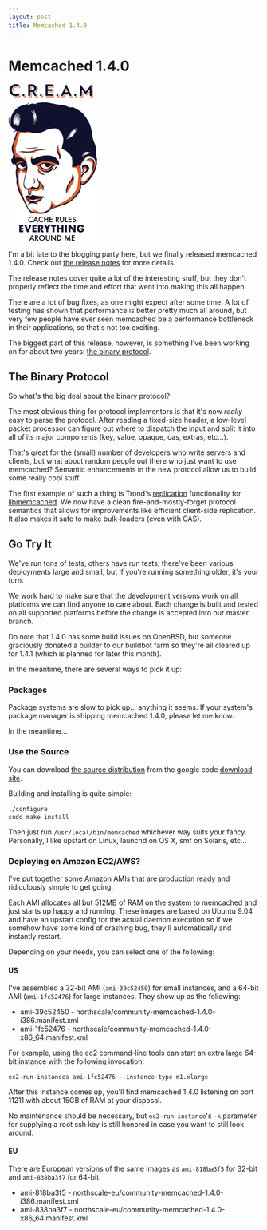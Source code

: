 ```yaml
---
layout: post
title: Memcached 1.4.0
---
```


# Memcached 1.4.0

<div>
  <img class="floatright" src="/images/cream-med.png"
    alt="c.r.e.a.m" />
</div>

I'm a bit late to the blogging party here, but we finally released
memcached 1.4.0.  Check out [the release notes][relnotes] for more
details.

The release notes cover quite a lot of the interesting stuff, but they
don't properly reflect the time and effort that went into making this
all happen.

There are a lot of bug fixes, as one might expect after some time.  A
lot of testing has shown that performance is better pretty much all
around, but very few people have ever seen memcached be a performance
bottleneck in their applications, so that's not too exciting.

The biggest part of this release, however, is something I've been
working on for about two years: [the binary protocol][binprot].

## The Binary Protocol

So what's the big deal about the binary protocol?

The most obvious thing for protocol implementors is that it's now
*really* easy to parse the protocol.  After reading a fixed-size
header, a low-level packet processor can figure out where to dispatch
the input and split it into all of its major components (key, value,
opaque, cas, extras, etc...).

That's great for the (small) number of developers who write servers
and clients, but what about random people out there who just want to
use memcached?  Semantic enhancements in the new protocol allow us to
build some really cool stuff.

The first example of such a thing is Trond's
[replication][replication] functionality for [libmemcached][libmc].
We now have a clean fire-and-mostly-forget protocol semantics that
allows for improvements like efficient client-side replication.  It
also makes it safe to make bulk-loaders (even with CAS).

## Go Try It

We've run tons of tests, others have run tests, there've been various
deployments large and small, but if you're running something older,
it's your turn.

We work hard to make sure that the development versions work on all
platforms we can find anyone to care about.  Each change is built and
tested on all supported platforms before the change is accepted into
our master branch.

Do note that 1.4.0 has some build issues on OpenBSD, but someone
graciously donated a builder to our buildbot farm so they're all
cleared up for 1.4.1 (which is planned for later this month).

In the meantime, there are several ways to pick it up:

### Packages

Package systems are slow to pick up... anything it seems.  If your
system's package manager is shipping memcached 1.4.0, please let me
know.

In the meantime...

### Use the Source

You can download [the source distribution][src] from the google code
[download site][downloads].

Building and installing is quite simple:

    ./configure
    sudo make install

Then just run `/usr/local/bin/memcached` whichever way suits your
fancy.  Personally, I like upstart on Linux, launchd on OS X, smf on
Solaris, etc...

### Deploying on Amazon EC2/AWS?

I've put together some Amazon AMIs that are production ready and
ridiculously simple to get going.

Each AMI allocates all but 512MB of RAM on the system to memcached and
just starts up happy and running.  These images are based on Ubuntu
9.04 and have an upstart config for the actual daemon execution so if
we somehow have some kind of crashing bug, they'll automatically and
instantly restart.

Depending on your needs, you can select one of the following:

#### US

I've assembled a 32-bit AMI (`ami-39c52450`) for small instances, and
a 64-bit AMI (`ami-1fc52476`) for large instances.  They show up as
the following:

* ami-39c52450 - northscale/community-memcached-1.4.0-i386.manifest.xml
* ami-1fc52476 - northscale/community-memcached-1.4.0-x86_64.manifest.xml

For example, using the ec2 command-line tools can start an extra large
64-bit instance with the following invocation:

    ec2-run-instances ami-1fc52476 --instance-type m1.xlarge

After this instance comes up, you'll find memcached 1.4.0 listening on
port 11211 with about 15GB of RAM at your disposal.

No maintenance should be necessary, but `ec2-run-instance`'s `-k`
parameter for supplying a root ssh key is still honored in case you
want to still look around.

#### EU

There are European versions of the same images as `ami-818ba3f5`
for 32-bit and `ami-838ba3f7` for 64-bit.

* ami-818ba3f5 - northscale-eu/community-memcached-1.4.0-i386.manifest.xml
* ami-838ba3f7 - northscale-eu/community-memcached-1.4.0-x86_64.manifest.xml

[relnotes]: http://code.google.com/p/memcached/wiki/ReleaseNotes140
[binprot]: http://cloud.github.com/downloads/memcached/memcached/protocol-binary.txt
[replication]: http://blogs.sun.com/trond/date/20090625
[libmc]: http://launchpad.net/libmemcached
[src]: http://memcached.googlecode.com/files/memcached-1.4.0.tar.gz
[downloads]: http://code.google.com/p/memcached/downloads/list
